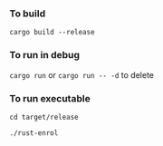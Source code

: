 ### To build
`cargo build --release`

### To run in debug
`cargo run` or `cargo run -- -d` to delete

### To run executable
`cd target/release`

`./rust-enrol`


